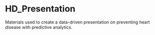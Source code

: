 # HD_Presentation
Materials used to create a data-driven presentation on preventing heart disease with predictive analytics.
